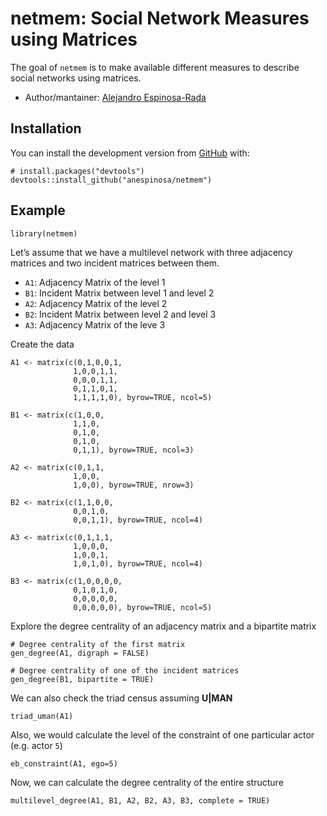 
<!-- README.md is generated from README.Rmd. Please edit that file -->

netmem: Social Network Measures using Matrices
==============================================

<!-- badges: start -->
<!-- badges: end -->

The goal of `netmem` is to make available different measures to describe
social networks using matrices.

-   Author/mantainer: [Alejandro
    Espinosa-Rada](https://www.research.manchester.ac.uk/portal/en/researchers/alejandro-espinosa(4ed72800-e02b-47a8-a958-640b6a07f563).html)

Installation
------------

You can install the development version from
[GitHub](https://github.com/) with:

    # install.packages("devtools")
    devtools::install_github("anespinosa/netmem")

Example
-------

    library(netmem)

Let’s assume that we have a multilevel network with three adjacency
matrices and two incident matrices between them.

-   `A1`: Adjacency Matrix of the level 1
-   `B1`: Incident Matrix between level 1 and level 2
-   `A2`: Adjacency Matrix of the level 2
-   `B2`: Incident Matrix between level 2 and level 3
-   `A3`: Adjacency Matrix of the leve 3

Create the data

    A1 <- matrix(c(0,1,0,0,1,
                  1,0,0,1,1,
                  0,0,0,1,1,
                  0,1,1,0,1,
                  1,1,1,1,0), byrow=TRUE, ncol=5)
                  
    B1 <- matrix(c(1,0,0,
                  1,1,0,
                  0,1,0,
                  0,1,0,
                  0,1,1), byrow=TRUE, ncol=3)

    A2 <- matrix(c(0,1,1,
                  1,0,0,
                  1,0,0), byrow=TRUE, nrow=3)

    B2 <- matrix(c(1,1,0,0,
                  0,0,1,0,
                  0,0,1,1), byrow=TRUE, ncol=4)

    A3 <- matrix(c(0,1,1,1,
                  1,0,0,0,
                  1,0,0,1,
                  1,0,1,0), byrow=TRUE, ncol=4)

    B3 <- matrix(c(1,0,0,0,0,
                  0,1,0,1,0,
                  0,0,0,0,0,
                  0,0,0,0,0), byrow=TRUE, ncol=5)

Explore the degree centrality of an adjacency matrix and a bipartite
matrix

    # Degree centrality of the first matrix
    gen_degree(A1, digraph = FALSE)

    # Degree centrality of one of the incident matrices
    gen_degree(B1, bipartite = TRUE)

We can also check the triad census assuming **U\|MAN**

    triad_uman(A1)

Also, we would calculate the level of the constraint of one particular
actor (e.g. actor `5`)

    eb_constraint(A1, ego=5)

Now, we can calculate the degree centrality of the entire structure

    multilevel_degree(A1, B1, A2, B2, A3, B3, complete = TRUE)
